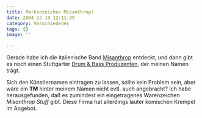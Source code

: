 ```yaml
---
title: Markenzeichen Misanthrop?
date: 2004-12-10 12:11:39
category: Verschiedenes
tags: []
image: ''

---
```


Gerade habe ich die italienische Band [Misanthrop](http://www.misanthrop.it/) entdeckt, und dann gibt es noch einen Stuttgarter [Drum & Bass Produzenten](http://www.basswerk.de/), der meinen Namen trägt.  

Sich den Künstlernamen eintragen zu lassen, sollte kein Problem sein, aber wäre ein **TM** hinter meinem Namen nicht evtl. auch angebracht? Ich habe herausgefunden, daß es zumindest ein eingetragenes Warenzeichen *Misanthrop Stuff* gibt. Diese Firma hat allerdings lauter komischen Krempel im Angebot.
